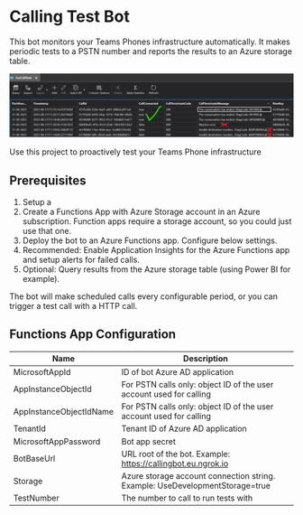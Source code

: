 # Calling Test Bot
This bot monitors your Teams Phones infrastructure automatically. It makes periodic tests to a PSTN number and reports the results to an Azure storage table.

![Logs](imgs/log.jpg)

Use this project to proactively test your Teams Phone infrastructure

## Prerequisites
1. Setup a 
2. Create a Functions App with Azure Storage account in an Azure subscription. Function apps require a storage account, so you could just use that one.
3. Deploy the bot to an Azure Functions app. Configure below settings.
4. Recommended: Enable Application Insights for the Azure Functions app and setup alerts for failed calls.
5. Optional: Query results from the Azure storage table (using Power BI for example).

The bot will make scheduled calls every configurable period, or you can trigger a test call with a HTTP call. 

## Functions App Configuration
Name | Description
--------------- | -----------
MicrosoftAppId | ID of bot Azure AD application
AppInstanceObjectId | For PSTN calls only: object ID of the user account used for calling
AppInstanceObjectIdName | For PSTN calls only: object ID of the user account used for calling
TenantId | Tenant ID of Azure AD application
MicrosoftAppPassword | Bot app secret
BotBaseUrl | URL root of the bot. Example: https://callingbot.eu.ngrok.io
Storage | Azure storage account connection string. Example: UseDevelopmentStorage=true
TestNumber | The number to call to run tests with

